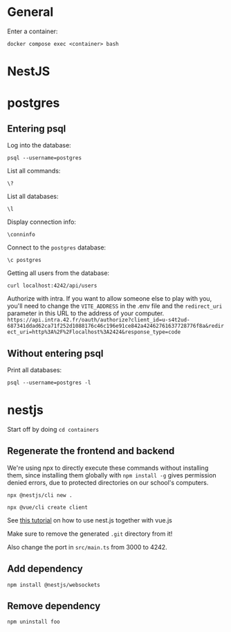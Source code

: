 # General

Enter a container:

`docker compose exec <container> bash`

# NestJS

# postgres

## Entering psql

Log into the database:

`psql --username=postgres`

List all commands:

`\?`

List all databases:

`\l`

Display connection info:

`\conninfo`

Connect to the `postgres` database:

`\c postgres`

Getting all users from the database:

`curl localhost:4242/api/users`

Authorize with intra.
If you want to allow someone else to play with you, you'll need to change the `VITE_ADDRESS` in the .env file and the `redirect_uri` parameter in this URL to the address of your computer.
`https://api.intra.42.fr/oauth/authorize?client_id=u-s4t2ud-687341ddad62ca71f252d1088176c46c196e91ce842a42462761637728776f8a&redirect_uri=http%3A%2F%2Flocalhost%3A2424&response_type=code`

## Without entering psql

Print all databases:

`psql --username=postgres -l`

# nestjs

Start off by doing `cd containers`

## Regenerate the frontend and backend

We're using npx to directly execute these commands without installing them, since installing them globally with `npm install -g` gives permission denied errors, due to protected directories on our school's computers.

`npx @nestjs/cli new .`

`npx @vue/cli create client`

See [this tutorial](https://medium.com/js-dojo/how-to-serve-vue-with-nest-f23f10b33e1) on how to use nest.js together with vue.js

Make sure to remove the generated `.git` directory from it!

Also change the port in `src/main.ts` from 3000 to 4242.

## Add dependency

`npm install @nestjs/websockets`

## Remove dependency

`npm uninstall foo`
